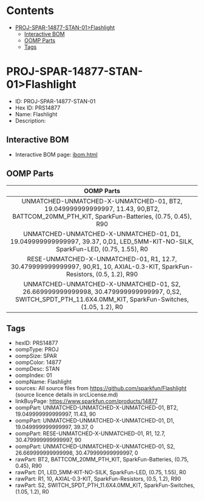 



Contents
========

* [PROJ-SPAR-14877-STAN-01>Flashlight](#proj-spar-14877-stan-01flashlight)
	* [Interactive BOM](#interactive-bom)
	* [OOMP Parts](#oomp-parts)
	* [Tags](#tags)

# PROJ-SPAR-14877-STAN-01>Flashlight

- ID: PROJ-SPAR-14877-STAN-01
- Hex ID: PRS14877
- Name: Flashlight
- Description: 

## Interactive BOM

- Interactive BOM page: [ibom.html](kicad/bom/ibom.html)

## OOMP Parts
  

|OOMP Parts|
| :---: |
|UNMATCHED-UNMATCHED-X-UNMATCHED-01, BT2, 19.049999999999997, 11.43, 90,BT2, BATTCOM_20MM_PTH_KIT, SparkFun-Batteries, (0.75, 0.45), R90|
|UNMATCHED-UNMATCHED-X-UNMATCHED-01, D1, 19.049999999999997, 39.37, 0,D1, LED_5MM-KIT-NO-SILK, SparkFun-LED, (0.75, 1.55), R0|
|RESE-UNMATCHED-X-UNMATCHED-01, R1, 12.7, 30.479999999999997, 90,R1, 10, AXIAL-0.3-KIT, SparkFun-Resistors, (0.5, 1.2), R90|
|UNMATCHED-UNMATCHED-X-UNMATCHED-01, S2, 26.669999999999998, 30.479999999999997, 0,S2, SWITCH_SPDT_PTH_11.6X4.0MM_KIT, SparkFun-Switches, (1.05, 1.2), R0|

## Tags

- hexID: PRS14877
- oompType: PROJ
- oompSize: SPAR
- oompColor: 14877
- oompDesc: STAN
- oompIndex: 01
- oompName: Flashlight
- sources: All source files from https://github.com/sparkfun/Flashlight (source licence details in srcLicense.md)
- linkBuyPage: https://www.sparkfun.com/products/14877
- oompPart: UNMATCHED-UNMATCHED-X-UNMATCHED-01, BT2, 19.049999999999997, 11.43, 90
- oompPart: UNMATCHED-UNMATCHED-X-UNMATCHED-01, D1, 19.049999999999997, 39.37, 0
- oompPart: RESE-UNMATCHED-X-UNMATCHED-01, R1, 12.7, 30.479999999999997, 90
- oompPart: UNMATCHED-UNMATCHED-X-UNMATCHED-01, S2, 26.669999999999998, 30.479999999999997, 0
- rawPart: BT2, BATTCOM_20MM_PTH_KIT, SparkFun-Batteries, (0.75, 0.45), R90
- rawPart: D1, LED_5MM-KIT-NO-SILK, SparkFun-LED, (0.75, 1.55), R0
- rawPart: R1, 10, AXIAL-0.3-KIT, SparkFun-Resistors, (0.5, 1.2), R90
- rawPart: S2, SWITCH_SPDT_PTH_11.6X4.0MM_KIT, SparkFun-Switches, (1.05, 1.2), R0
